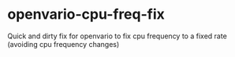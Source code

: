 # openvario-cpu-freq-fix
Quick and dirty fix for openvario to fix cpu frequency to a fixed rate (avoiding cpu frequency changes)
